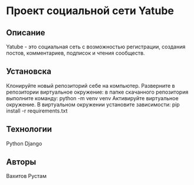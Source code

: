 # Проект социальной сети Yatube

## Описание

Yatube - это социальная сеть с возможностью регистрации, создания постов, комментариев, подписок и чтения сообществ.

## Установска

Клонируйте новый репозиторий себе на компьютер.
Разверните в репозитории виртуальное окружение: в папке скачанного репозитория выполните команду: python -m venv venv
Активируйте виртуальное окружение.
В виртуальном окружении установите зависимости: pip install -r requirements.txt

## Технологии

Python
Django

## Авторы

Вахитов Рустам
